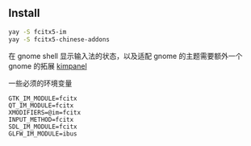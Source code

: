 ## Install

```bash
yay -S fcitx5-im
yay -S fcitx5-chinese-addons 
```

在 gnome shell 显示输入法的状态，以及适配 gnome 的主题需要额外一个 gnome 的拓展 [kimpanel](https://extensions.gnome.org/extension/261/kimpanel/)

一些必须的环境变量

```
GTK_IM_MODULE=fcitx
QT_IM_MODULE=fcitx
XMODIFIERS=@im=fcitx
INPUT_METHOD=fcitx
SDL_IM_MODULE=fcitx
GLFW_IM_MODULE=ibus
```